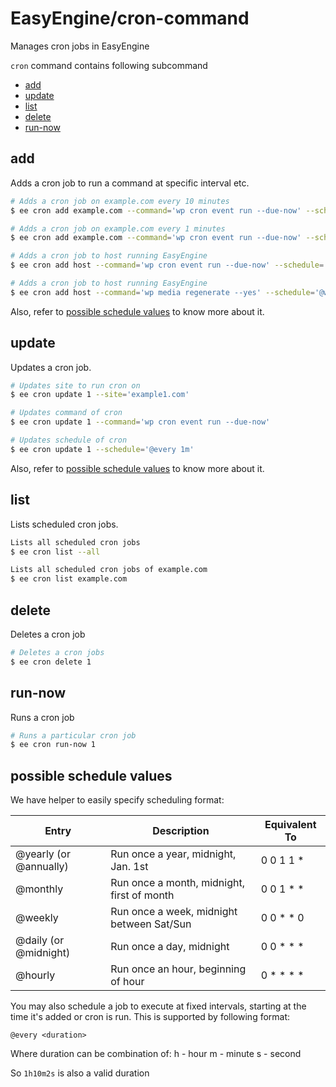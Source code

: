 # EasyEngine/cron-command

Manages cron jobs in EasyEngine

`cron` command contains following subcommand
 * [add](#add)
 * [update](#update)
 * [list](#list)
 * [delete](#delete)
 * [run-now](#run-now)
 
 ## add
 
 Adds a cron job to run a command at specific interval etc.

 ```bash
 # Adds a cron job on example.com every 10 minutes
 $ ee cron add example.com --command='wp cron event run --due-now' --schedule='@every 10m'
 
 # Adds a cron job on example.com every 1 minutes
 $ ee cron add example.com --command='wp cron event run --due-now' --schedule='* * * * *'
 
 # Adds a cron job to host running EasyEngine
 $ ee cron add host --command='wp cron event run --due-now' --schedule='@every 10m'
 
 # Adds a cron job to host running EasyEngine
 $ ee cron add host --command='wp media regenerate --yes' --schedule='@weekly'
 ```
 
 Also, refer to [possible schedule values](#possible-schedule-values) to know more about it.
 
 ## update
 
 Updates a cron job.
 
 ```bash
 # Updates site to run cron on
 $ ee cron update 1 --site='example1.com'
 
 # Updates command of cron
 $ ee cron update 1 --command='wp cron event run --due-now'
 
 # Updates schedule of cron
 $ ee cron update 1 --schedule='@every 1m'
 ```
 Also, refer to [possible schedule values](#possible-schedule-values) to know more about it.

 ## list
 
 Lists scheduled cron jobs.
 
 ```bash
 Lists all scheduled cron jobs
 $ ee cron list --all

 Lists all scheduled cron jobs of example.com
 $ ee cron list example.com
 ```
 
 ## delete
 
 Deletes a cron job
 
 ```bash
 # Deletes a cron jobs
 $ ee cron delete 1
 ```
 
 ## run-now
 
 Runs a cron job
 
 ```bash
 # Runs a particular cron job
 $ ee cron run-now 1
 ```

## possible schedule values

 We have helper to easily specify scheduling format:

| Entry                  | Description                                | Equivalent To |
| ---------------------- | ------------------------------------------ | ------------- |
| @yearly (or @annually) | Run once a year, midnight, Jan. 1st        | 0 0 1 1 *     |
| @monthly               | Run once a month, midnight, first of month | 0 0 1 * *     |
| @weekly                | Run once a week, midnight between Sat/Sun  | 0 0 * * 0     |
| @daily (or @midnight)  | Run once a day, midnight                   | 0 0 * * *     |
| @hourly                | Run once an hour, beginning of hour        | 0 * * * *     |

You may also schedule a job to execute at fixed intervals, starting at the time it's added or cron is run.
This is supported by following format:

`@every <duration>`

Where duration can be combination of:
   <number>h  - hour
   <number>m  - minute
   <number>s  - second

   So `1h10m2s` is also a valid duration